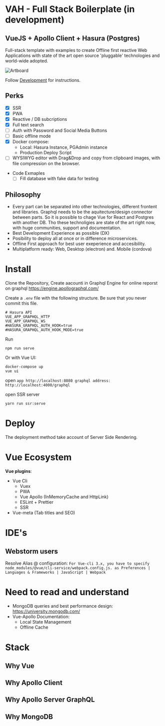 # VAH - Full Stack Boilerplate (in development)
## VueJS + Apollo Client + Hasura (Postgres)
Full-stack template with examples to create Offline first reactive Web Applications with state of the art open source 'pluggable' technologies and world-wide adopted.

![Artboard](https://user-images.githubusercontent.com/4195550/79074476-f69f9100-7cec-11ea-99a7-855b4b711d66.jpg)

Follow [Development](DEVELOPMENT.md) for instructions.

## Perks

- [X] SSR
- [X] PWA
- [X] Reactive / DB subcriptions
- [X] Full text search
- [ ] Auth with Password and Social Media Buttons
- [ ] Basic offline mode
- [X] Docker compose: 
  - Local: Hasura Instance, PGAdmin instance
  - Production Deploy Script
- [ ] WYSIWYG editor with Drag&Drop and copy from clipboard images, with file compression on the browser.
- Code Exmaples
  - [ ] Fill database with fake data for testing

## Philosophy
- Every part can be separated into other technologies, different frontent and libraries. Graphql needs to be the aquitecture/design connector between parts. So it is possible to chage Vue for React and Postgres with another DB. Tho these technoligies are state of the art right now, with huge communities, support and documentation. 
- Best Development Experience as possible (DX)
- Posibility to deploy all at once or in difference microservices.
- Offline First approach for best user exeperience and accesibility. 
- Multiplatform ready: Web, Desktop (electron) and. Mobile (cordova)

Install
=======
Clone the Repository, 
Create aacounti in Graphql Engine for online reporst on graphql https://engine.apollographql.com/

Create a `.env` file with the following structure. Be sure that you never commit this file.
```
# Hasura API
VUE_APP_GRAPHQL_HTTP
VUE_APP_GRAPHQL_WS
#HASURA_GRAPHQL_AUTH_HOOK=true
#HASURA_GRAPHQL_AUTH_HOOK_MODE=true
```

Run 
```
npm run serve
```
Or with Vue UI:
```shell
docker-compose up
vue ui
```
open 
`
app http://localhost:8080
graphql address: http://localhost:4000/graphql
`

open SSR server
```
yarn run ssr:serve
```

Deploy
======
The deployment method take account of Server Side Rendering.



Vue Ecosystem
===================

**Vue plugins**:
- Vue Cli
  - Vuex
  - PWA
  - Vue Apollo (InMemoryCache and HttpLink)
  - ESLint + Prettier
  - SSR
- Vue-meta (Tab titles and SEO)


IDE's
======
## Webstorm users
Resolve Alias @ configuration: 
`
For Vue-cli 3.x, you have to specify node_modules/@vue/cli-service/webpack.config.js. as Preferences | Languages & Frameworks | JavaScript | Webpack
`


Need to read and understand
===========================
* MongoDB queries and best performance design: https://university.mongodb.com/
* Vue-Apollo Documentation: 
  - Local State Management
  - Offline Cache
  
Stack
=====
## Why Vue

## Why Apollo Client

## Why Apollo Server GraphQL

## Why MongoDB

